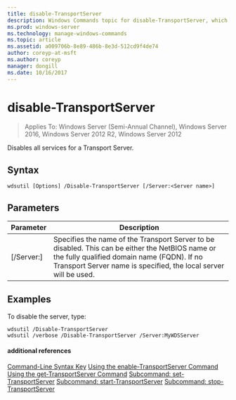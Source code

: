 ```yaml
---
title: disable-TransportServer
description: Windows Commands topic for disable-TransportServer, which disables all services for a Transport Server. 
ms.prod: windows-server
ms.technology: manage-windows-commands
ms.topic: article
ms.assetid: a009706b-8e89-486b-8e3d-512cd9f4de74
author: coreyp-at-msft
ms.author: coreyp
manager: dongill
ms.date: 10/16/2017
---
```

# disable-TransportServer

>Applies To: Windows Server (Semi-Annual Channel), Windows Server 2016, Windows Server 2012 R2, Windows Server 2012

Disables all services for a Transport Server.

## Syntax
```
wdsutil [Options] /Disable-TransportServer [/Server:<Server name>]
```
## Parameters
|Parameter|Description|
|-------|--------|
|[/Server:<Server name>]|Specifies the name of the Transport Server to be disabled. This can be either the NetBIOS name or the fully qualified domain name (FQDN). If no Transport Server name is specified, the local server will be used.|
## <a name=BKMK_examples></a>Examples
To disable the server, type:
```
wdsutil /Disable-TransportServer
wdsutil /verbose /Disable-TransportServer /Server:MyWDSServer
```
#### additional references
[Command-Line Syntax Key](command-line-syntax-key.md)
[Using the enable-TransportServer Command](using-the-enable-transportserver-command.md)
[Using the get-TransportServer Command](using-the-get-transportserver-command.md)
[Subcommand: set-TransportServer](subcommand-set-transportserver.md)
[Subcommand: start-TransportServer](subcommand-start-transportserver.md)
[Subcommand: stop-TransportServer](subcommand-stop-transportserver.md)
